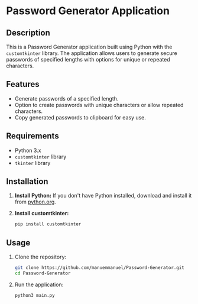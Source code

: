 # Password Generator Application

## Description
This is a Password Generator application built using Python with the `customtkinter` library. The application allows users to generate secure passwords of specified lengths with options for unique or repeated characters.

## Features
- Generate passwords of a specified length.
- Option to create passwords with unique characters or allow repeated characters.
- Copy generated passwords to clipboard for easy use.

## Requirements
- Python 3.x
- `customtkinter` library
- `tkinter` library

## Installation
1. **Install Python:** If you don't have Python installed, download and install it from [python.org](https://www.python.org/downloads/).

2. **Install customtkinter:**
   ```bash
   pip install customtkinter

## Usage
1. Clone the repository:
   ```bash
   git clone https://github.com/manuemmanuel/Password-Generator.git
   cd Password-Generator
   ```
2. Run the application:
   ```bash
   python3 main.py
   

